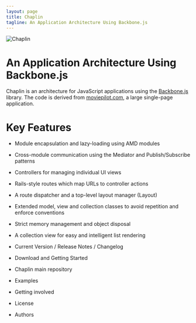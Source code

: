 ```yaml
---
layout: page
title: Chaplin
tagline: An Application Architecture Using Backbone.js
---
```


![Chaplin](http://s3.amazonaws.com/imgly_production/3401027/original.png)

# An Application Architecture Using Backbone.js

Chaplin is an architecture for JavaScript applications using the [Backbone.js](http://documentcloud.github.com/backbone/) library. The code is derived from [moviepilot.com](http://moviepilot.com/), a large single-page application.

# Key Features

* Module encapsulation and lazy-loading using AMD modules
* Cross-module communication using the Mediator and Publish/Subscribe patterns
* Controllers for managing individual UI views
* Rails-style routes which map URLs to controller actions
* A route dispatcher and a top-level layout manager (Layout)
* Extended model, view and collection classes to avoid repetition and enforce conventions
* Strict memory management and object disposal
* A collection view for easy and intelligent list rendering

* Current Version / Release Notes / Changelog
* Download and Getting Started
* Chaplin main repository
* Examples
* Getting involved
* License
* Authors